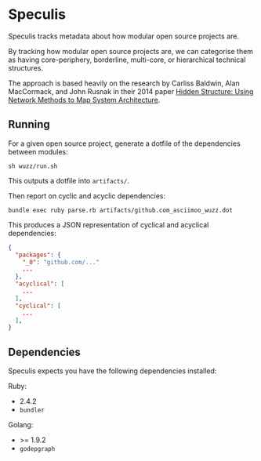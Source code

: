 # Speculis

Speculis tracks metadata about how modular open source projects are.

By tracking how modular open source projects are, we can categorise them as having core-periphery, borderline, multi-core, or hierarchical technical structures.

The approach is based heavily on the research by Carliss Baldwin, Alan MacCormack, and John Rusnak in their 2014 paper [Hidden Structure: Using Network Methods to Map System Architecture](http://www.hbs.edu/faculty/Publication%20Files/13-093_3011858c-cd52-494b-b58b-f46af7331e85.pdf).

## Running

For a given open source project, generate a dotfile of the dependencies between modules:

```
sh wuzz/run.sh
```

This outputs a dotfile into `artifacts/`.

Then report on cyclic and acyclic dependencies:

```
bundle exec ruby parse.rb artifacts/github.com_asciimoo_wuzz.dot
```

This produces a JSON representation of cyclical and acyclical dependencies:

``` json
{
  "packages": {
    "_0": "github.com/..."
    ...
  },
  "acyclical": [
    ...
  ],
  "cyclical": [
    ...
  ],
}
```

## Dependencies

Speculis expects you have the following dependencies installed:

Ruby:

 - 2.4.2
 - `bundler`

Golang:

 - &gt;= 1.9.2
 - `godepgraph`
